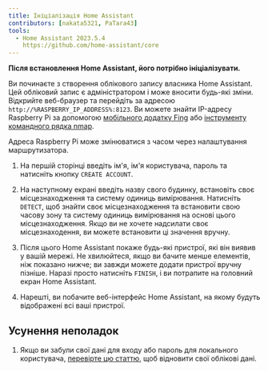 ```yaml
---
title: Ініціалізація Home Assistant
contributors: [nakata5321, PaTara43]
tools:
  - Home Assistant 2023.5.4
    https://github.com/home-assistant/core
---
```


**Після встановлення Home Assistant, його потрібно ініціалізувати.**

<robo-wiki-picture src="home-assistant/ha_init.png" />

Ви починаєте з створення облікового запису власника Home Assistant. Цей обліковий запис є адміністратором і може вносити будь-які зміни. Відкрийте веб-браузер та перейдіть за адресою `http://%RASPBERRY_IP_ADDRESS%:8123`. Ви можете знайти IP-адресу Raspberry Pi за допомогою [мобільного додатку Fing](https://www.fing.com/products) або [інструменту командного рядка nmap](https://vitux.com/find-devices-connected-to-your-network-with-nmap/).

<robo-wiki-note type="note">Адреса Raspberry Pi може змінюватися з часом через налаштування маршрутизатора.</robo-wiki-note>

<robo-wiki-video autoplay loop controls :videos="[{src: 'QmYd1Mh2VHVyF3WgvFsN3NFkozXscnCVmEV2YG86UKtK3C', type:'mp4'}]" />

1. На першій сторінці введіть ім'я, ім'я користувача, пароль та натисніть кнопку `CREATE ACCOUNT`.

2. На наступному екрані введіть назву свого будинку, встановіть своє місцезнаходження та систему одиниць вимірювання. Натисніть `DETECT`, щоб знайти своє місцезнаходження та встановити свою часову зону та систему одиниць вимірювання на основі цього місцезнаходження. Якщо ви не хочете надсилати своє місцезнаходення, ви можете встановити ці значення вручну.

3. Після цього Home Assistant покаже будь-які пристрої, які він виявив у вашій мережі. Не хвилюйтеся, якщо ви бачите менше елементів, ніж показано нижче; ви завжди можете додати пристрої вручну пізніше. Наразі просто натисніть `FINISH`, і ви потрапите на головний екран Home Assistant.

4. Нарешті, ви побачите веб-інтерфейс Home Assistant, на якому будуть відображені всі ваші пристрої. 


## Усунення неполадок

1. Якщо ви забули свої дані для входу або пароль для локального користувача, [перевірте цю статтю](https://www.home-assistant.io/docs/locked_out/), щоб відновити свої облікові дані.
